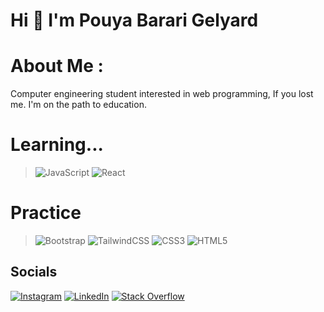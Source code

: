 # Hi 👋 I'm Pouya Barari Gelyard

# About Me :
Computer engineering
student interested in web programming,
If you lost me. I'm on the path to education.

# **Learning...**
>![JavaScript](https://img.shields.io/badge/javascript-%23323330.svg?style=for-the-badge&logo=javascript&logoColor=%23F7DF1E) ![React](https://img.shields.io/badge/react-%2320232a.svg?style=for-the-badge&logo=react&logoColor=%2361DAFB)

# **Practice**
>![Bootstrap](https://img.shields.io/badge/bootstrap-%23563D7C.svg?style=for-the-badge&logo=bootstrap&logoColor=white) ![TailwindCSS](https://img.shields.io/badge/tailwindcss-%2338B2AC.svg?style=for-the-badge&logo=tailwind-css&logoColor=white) ![CSS3](https://img.shields.io/badge/css3-%231572B6.svg?style=for-the-badge&logo=css3&logoColor=white) ![HTML5](https://img.shields.io/badge/html5-%23E34F26.svg?style=for-the-badge&logo=html5&logoColor=white) 

## Socials
[![Instagram](https://img.shields.io/badge/Instagram-%23E4405F.svg?logo=Instagram&logoColor=white)](https://instagram.com/pouya.barari_g) [![LinkedIn](https://img.shields.io/badge/LinkedIn-%230077B5.svg?logo=linkedin&logoColor=white)](https://linkedin.com/in/https://www.linkedin.com/in/pouya-barari-gelyard-03856822b/) [![Stack Overflow](https://img.shields.io/badge/-Stackoverflow-FE7A16?logo=stack-overflow&logoColor=white)](https://stackoverflow.com/users/15354736) 
